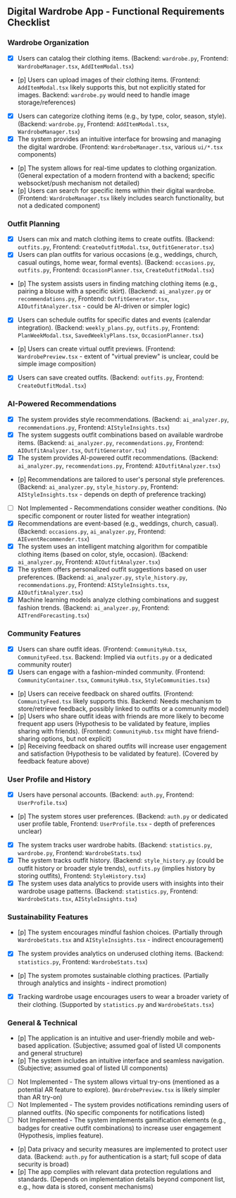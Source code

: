 ## Digital Wardrobe App - Functional Requirements Checklist

### Wardrobe Organization
- [x] Users can catalog their clothing items. (Backend: `wardrobe.py`, Frontend: `WardrobeManager.tsx`, `AddItemModal.tsx`)
- [p] Users can upload images of their clothing items. (Frontend: `AddItemModal.tsx` likely supports this, but not explicitly stated for images. Backend: `wardrobe.py` would need to handle image storage/references)
- [x] Users can categorize clothing items (e.g., by type, color, season, style). (Backend: `wardrobe.py`, Frontend: `AddItemModal.tsx`, `WardrobeManager.tsx`)
- [x] The system provides an intuitive interface for browsing and managing the digital wardrobe. (Frontend: `WardrobeManager.tsx`, various `ui/*.tsx` components)
- [p] The system allows for real-time updates to clothing organization. (General expectation of a modern frontend with a backend; specific websocket/push mechanism not detailed)
- [p] Users can search for specific items within their digital wardrobe. (Frontend: `WardrobeManager.tsx` likely includes search functionality, but not a dedicated component)

### Outfit Planning
- [x] Users can mix and match clothing items to create outfits. (Backend: `outfits.py`, Frontend: `CreateOutfitModal.tsx`, `OutfitGenerator.tsx`)
- [x] Users can plan outfits for various occasions (e.g., weddings, church, casual outings, home wear, formal events). (Backend: `occasions.py`, `outfits.py`, Frontend: `OccasionPlanner.tsx`, `CreateOutfitModal.tsx`)
- [p] The system assists users in finding matching clothing items (e.g., pairing a blouse with a specific skirt). (Backend: `ai_analyzer.py` or `recommendations.py`, Frontend: `OutfitGenerator.tsx`, `AIOutfitAnalyzer.tsx` - could be AI-driven or simpler logic)
- [x] Users can schedule outfits for specific dates and events (calendar integration). (Backend: `weekly_plans.py`, `outfits.py`, Frontend: `PlanWeekModal.tsx`, `SavedWeeklyPlans.tsx`, `OccasionPlanner.tsx`)
- [p] Users can create virtual outfit previews. (Frontend: `WardrobePreview.tsx` - extent of "virtual preview" is unclear, could be simple image composition)
- [x] Users can save created outfits. (Backend: `outfits.py`, Frontend: `CreateOutfitModal.tsx`)

### AI-Powered Recommendations
- [x] The system provides style recommendations. (Backend: `ai_analyzer.py`, `recommendations.py`, Frontend: `AIStyleInsights.tsx`)
- [x] The system suggests outfit combinations based on available wardrobe items. (Backend: `ai_analyzer.py`, `recommendations.py`, Frontend: `AIOutfitAnalyzer.tsx`, `OutfitGenerator.tsx`)
- [x] The system provides AI-powered outfit recommendations. (Backend: `ai_analyzer.py`, `recommendations.py`, Frontend: `AIOutfitAnalyzer.tsx`)
- [p] Recommendations are tailored to user's personal style preferences. (Backend: `ai_analyzer.py`, `style_history.py`, Frontend: `AIStyleInsights.tsx` - depends on depth of preference tracking)
- [ ] Not Implemented - Recommendations consider weather conditions. (No specific component or router listed for weather integration)
- [x] Recommendations are event-based (e.g., weddings, church, casual). (Backend: `occasions.py`, `ai_analyzer.py`, Frontend: `AIEventRecommender.tsx`)
- [x] The system uses an intelligent matching algorithm for compatible clothing items (based on color, style, occasion). (Backend: `ai_analyzer.py`, Frontend: `AIOutfitAnalyzer.tsx`)
- [x] The system offers personalized outfit suggestions based on user preferences. (Backend: `ai_analyzer.py`, `style_history.py`, `recommendations.py`, Frontend: `AIStyleInsights.tsx`, `AIOutfitAnalyzer.tsx`)
- [x] Machine learning models analyze clothing combinations and suggest fashion trends. (Backend: `ai_analyzer.py`, Frontend: `AITrendForecasting.tsx`)

### Community Features
- [x] Users can share outfit ideas. (Frontend: `CommunityHub.tsx`, `CommunityFeed.tsx`. Backend: Implied via `outfits.py` or a dedicated community router)
- [x] Users can engage with a fashion-minded community. (Frontend: `CommunityContainer.tsx`, `CommunityHub.tsx`, `StyleCommunities.tsx`)
- [p] Users can receive feedback on shared outfits. (Frontend: `CommunityFeed.tsx` likely supports this. Backend: Needs mechanism to store/retrieve feedback, possibly linked to outfits or a community model)
- [p] Users who share outfit ideas with friends are more likely to become frequent app users (Hypothesis to be validated by feature, implies sharing with friends). (Frontend: `CommunityHub.tsx` might have friend-sharing options, but not explicit)
- [p] Receiving feedback on shared outfits will increase user engagement and satisfaction (Hypothesis to be validated by feature). (Covered by feedback feature above)

### User Profile and History
- [x] Users have personal accounts. (Backend: `auth.py`, Frontend: `UserProfile.tsx`)
- [p] The system stores user preferences. (Backend: `auth.py` or dedicated user profile table, Frontend: `UserProfile.tsx` - depth of preferences unclear)
- [x] The system tracks user wardrobe habits. (Backend: `statistics.py`, `wardrobe.py`, Frontend: `WardrobeStats.tsx`)
- [x] The system tracks outfit history. (Backend: `style_history.py` (could be outfit history or broader style trends), `outfits.py` (implies history by storing outfits), Frontend: `StyleHistory.tsx`)
- [x] The system uses data analytics to provide users with insights into their wardrobe usage patterns. (Backend: `statistics.py`, Frontend: `WardrobeStats.tsx`, `AIStyleInsights.tsx`)

### Sustainability Features
- [p] The system encourages mindful fashion choices. (Partially through `WardrobeStats.tsx` and `AIStyleInsights.tsx` - indirect encouragement)
- [x] The system provides analytics on underused clothing items. (Backend: `statistics.py`, Frontend: `WardrobeStats.tsx`)
- [p] The system promotes sustainable clothing practices. (Partially through analytics and insights - indirect promotion)
- [x] Tracking wardrobe usage encourages users to wear a broader variety of their clothing. (Supported by `statistics.py` and `WardrobeStats.tsx`)

### General & Technical
- [p] The application is an intuitive and user-friendly mobile and web-based application. (Subjective; assumed goal of listed UI components and general structure)
- [p] The system includes an intuitive interface and seamless navigation. (Subjective; assumed goal of listed UI components)
- [ ] Not Implemented - The system allows virtual try-ons (mentioned as a potential AR feature to explore). (`WardrobePreview.tsx` is likely simpler than AR try-on)
- [ ] Not Implemented - The system provides notifications reminding users of planned outfits. (No specific components for notifications listed)
- [ ] Not Implemented - The system implements gamification elements (e.g., badges for creative outfit combinations) to increase user engagement (Hypothesis, implies feature).
- [p] Data privacy and security measures are implemented to protect user data. (Backend: `auth.py` for authentication is a start; full scope of data security is broad)
- [p] The app complies with relevant data protection regulations and standards. (Depends on implementation details beyond component list, e.g., how data is stored, consent mechanisms)
